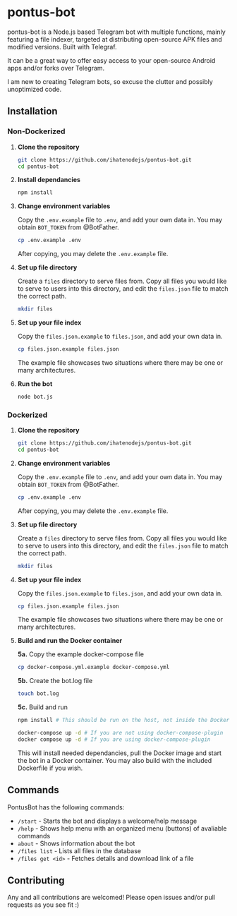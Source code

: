 # pontus-bot
pontus-bot is a Node.js based Telegram bot with multiple functions, mainly featuring a file indexer, targeted at distributing open-source APK files and modified versions. Built with Telegraf.

It can be a great way to offer easy access to your open-source Android apps and/or forks over Telegram.

I am new to creating Telegram bots, so excuse the clutter and possibly unoptimized code.

## Installation
### Non-Dockerized
1. **Clone the repository**
   ```bash
   git clone https://github.com/ihatenodejs/pontus-bot.git
   cd pontus-bot
   ```
2. **Install dependancies**
   ```bash
   npm install
   ```
3. **Change environment variables**

   Copy the `.env.example` file to `.env`, and add your own data in. You may obtain `BOT_TOKEN` from @BotFather.

   ```bash
   cp .env.example .env
   ```

   After copying, you may delete the `.env.example` file.
4. **Set up file directory**

   Create a `files` directory to serve files from. Copy all files you would like to serve to users into this directory, and edit the `files.json` file to match the correct path.

   ```bash
   mkdir files
   ```
5. **Set up your file index**

   Copy the `files.json.example` to `files.json`, and add your own data in.

   ```bash
   cp files.json.example files.json
   ```

   The example file showcases two situations where there may be one or many architectures.
6. **Run the bot**
   ```bash
   node bot.js
   ```
### Dockerized
1. **Clone the repository**
   ```bash
   git clone https://github.com/ihatenodejs/pontus-bot.git
   cd pontus-bot
   ```
2. **Change environment variables**

   Copy the `.env.example` file to `.env`, and add your own data in. You may obtain `BOT_TOKEN` from @BotFather.

   ```bash
   cp .env.example .env
   ```

   After copying, you may delete the `.env.example` file.
3. **Set up file directory**

   Create a `files` directory to serve files from. Copy all files you would like to serve to users into this directory, and edit the `files.json` file to match the correct path.

   ```bash
   mkdir files
   ```
4. **Set up your file index**

   Copy the `files.json.example` to `files.json`, and add your own data in.

   ```bash
   cp files.json.example files.json
   ```

   The example file showcases two situations where there may be one or many architectures.
5. **Build and run the Docker container**

   **5a.** Copy the example docker-compose file
   ```bash
   cp docker-compose.yml.example docker-compose.yml
   ```
   **5b.** Create the bot.log file
   ```bash
   touch bot.log
   ```
   **5c.** Build and run
   ```bash
   npm install # This should be run on the host, not inside the Docker container

   docker-compose up -d # If you are not using docker-compose-plugin
   docker compose up -d # If you are using docker-compose-plugin
   ```

   This will install needed dependancies, pull the Docker image and start the bot in a Docker container. You may also build with the included Dockerfile if you wish.
## Commands
PontusBot has the following commands:

- `/start` - Starts the bot and displays a welcome/help message
- `/help` - Shows help menu with an organized menu (buttons) of avaliable commands
- `about` - Shows information about the bot
- `/files list` - Lists all files in the database
- `/files get <id>` - Fetches details and download link of a file

## Contributing
Any and all contributions are welcomed! Please open issues and/or pull requests as you see fit :)